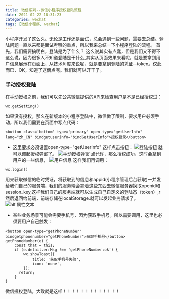```yaml
---
title: 微信系列--微信小程序授权登陆流程
date: 2021-02-22 18:31:23
categories: wechat
tags: [微信小程序, wechat]
---
```

小程序开发了这么久。无论是工作还是面试，总会遇到一些问题，需要去总结。登陆问题一直以来都是面试考察的重点，所以我来总结一下小程序登陆的流程。
首先，我们需要搞明白，登陆是为了什么？
这么说其实有点蠢，但是我们又不得不这么说，因为很多人不知道登陆是干什么,其实从页面效果来看呢，就是要拿到用户信息展示在页面上，从技术角度来说呢，就是要拿到登陆的凭证--token。仅此而已，OK，知道了这俩点呢。我们就可以开干了。
### 手动授权登陆
在手动授权之前，我们可以先公共微信提供的API来检查用户是不是已经授权过：
```
wx.getSetting()
```
如果没有授权，那么在新版本的小程序登陆中，微信做了限制，要求用户必须手动，所以我们需要在页面中写点代码：
```
<button class='bottom' type='primary' open-type="getUserInfo" lang="zh_CN" bindgetuserinfo="bindGetUserInfo">授权登录</button>
```
+ 这里要求必须设置open-type="getUserInfo"
这样点击按钮：
![登陆按钮](1.png)
就可以调起授权弹窗了。
![手动授权弹窗](2.png)
点允许，那么授权成功，这时会拿到用户的一些信息，
![用户信息](3.png)
这样我们再调用：
```
wx.login()
```
用来获取微信的临时凭证，将获取到的信息和appid(小程序管理后台获取)一并发给我们自己的服务端，我们的服务端会拿着这些东西去微信服务器换取openid和session_key,这样我们自己的服务端就可以生成自己自定义的登陆态（token）,r然后返回给前端，前端存储在localStorage.就可以发起业务请求了。
![alt 属性文本](login.png)

+ 某些业务场景可能会需要手机号，因为获取手机号。所以需要调用，这里也必须要用户自己触发：
```
<button open-type="getPhoneNumber" bindgetphonenumber="getPhoneNumber">获取手机号</button>
getPhoneNumber(e) {
    const that = this;
    if (e.detail.errMsg !== 'getPhoneNumber:ok') {
        wx.showToast({
            title: '获取手机号失败',
            icon: 'none',
        });
      return;
    }
}
```
微信授权登陆，大致就是这样！！！！！！！！！！！！！
